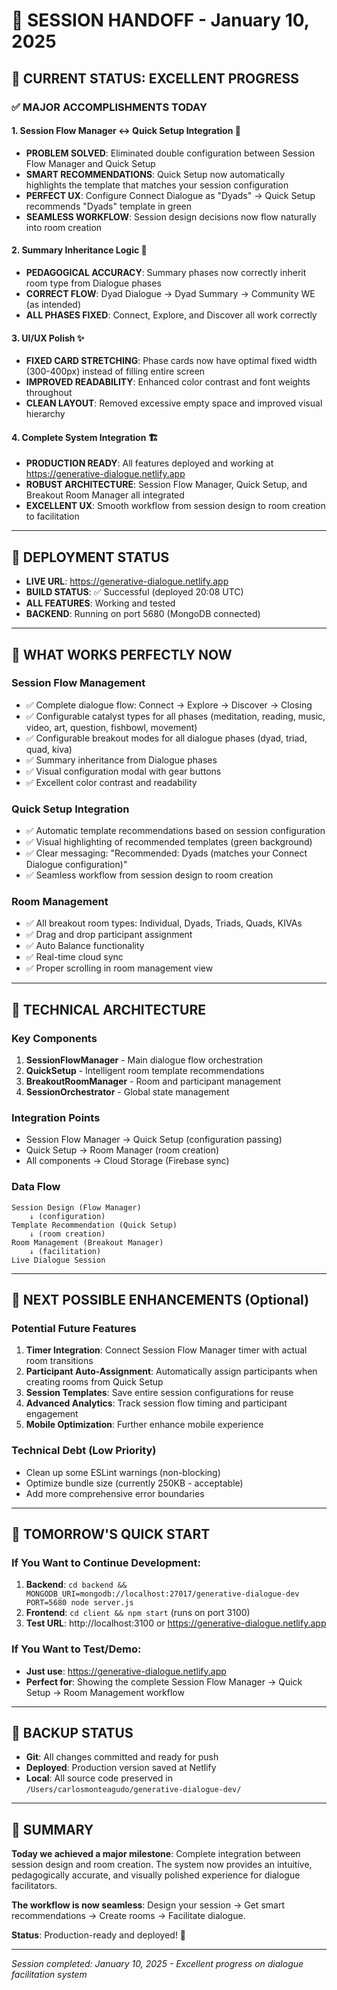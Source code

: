 # 🌅 SESSION HANDOFF - January 10, 2025

## 🎯 **CURRENT STATUS: EXCELLENT PROGRESS**

### ✅ **MAJOR ACCOMPLISHMENTS TODAY**

#### **1. Session Flow Manager ↔ Quick Setup Integration** 🔗
- **PROBLEM SOLVED**: Eliminated double configuration between Session Flow Manager and Quick Setup
- **SMART RECOMMENDATIONS**: Quick Setup now automatically highlights the template that matches your session configuration
- **PERFECT UX**: Configure Connect Dialogue as "Dyads" → Quick Setup recommends "Dyads" template in green
- **SEAMLESS WORKFLOW**: Session design decisions now flow naturally into room creation

#### **2. Summary Inheritance Logic** 🔄
- **PEDAGOGICAL ACCURACY**: Summary phases now correctly inherit room type from Dialogue phases
- **CORRECT FLOW**: Dyad Dialogue → Dyad Summary → Community WE (as intended)
- **ALL PHASES FIXED**: Connect, Explore, and Discover all work correctly

#### **3. UI/UX Polish** ✨
- **FIXED CARD STRETCHING**: Phase cards now have optimal fixed width (300-400px) instead of filling entire screen
- **IMPROVED READABILITY**: Enhanced color contrast and font weights throughout
- **CLEAN LAYOUT**: Removed excessive empty space and improved visual hierarchy

#### **4. Complete System Integration** 🏗️
- **PRODUCTION READY**: All features deployed and working at https://generative-dialogue.netlify.app
- **ROBUST ARCHITECTURE**: Session Flow Manager, Quick Setup, and Breakout Room Manager all integrated
- **EXCELLENT UX**: Smooth workflow from session design to room creation to facilitation

---

## 🚀 **DEPLOYMENT STATUS**

- **LIVE URL**: https://generative-dialogue.netlify.app
- **BUILD STATUS**: ✅ Successful (deployed 20:08 UTC)
- **ALL FEATURES**: Working and tested
- **BACKEND**: Running on port 5680 (MongoDB connected)

---

## 🎯 **WHAT WORKS PERFECTLY NOW**

### **Session Flow Management**
- ✅ Complete dialogue flow: Connect → Explore → Discover → Closing
- ✅ Configurable catalyst types for all phases (meditation, reading, music, video, art, question, fishbowl, movement)
- ✅ Configurable breakout modes for all dialogue phases (dyad, triad, quad, kiva)
- ✅ Summary inheritance from Dialogue phases
- ✅ Visual configuration modal with gear buttons
- ✅ Excellent color contrast and readability

### **Quick Setup Integration**
- ✅ Automatic template recommendations based on session configuration
- ✅ Visual highlighting of recommended templates (green background)
- ✅ Clear messaging: "Recommended: Dyads (matches your Connect Dialogue configuration)"
- ✅ Seamless workflow from session design to room creation

### **Room Management**
- ✅ All breakout room types: Individual, Dyads, Triads, Quads, KIVAs
- ✅ Drag and drop participant assignment
- ✅ Auto Balance functionality
- ✅ Real-time cloud sync
- ✅ Proper scrolling in room management view

---

## 🔧 **TECHNICAL ARCHITECTURE**

### **Key Components**
1. **SessionFlowManager** - Main dialogue flow orchestration
2. **QuickSetup** - Intelligent room template recommendations
3. **BreakoutRoomManager** - Room and participant management
4. **SessionOrchestrator** - Global state management

### **Integration Points**
- Session Flow Manager → Quick Setup (configuration passing)
- Quick Setup → Room Manager (room creation)
- All components → Cloud Storage (Firebase sync)

### **Data Flow**
```
Session Design (Flow Manager) 
    ↓ (configuration)
Template Recommendation (Quick Setup)
    ↓ (room creation)
Room Management (Breakout Manager)
    ↓ (facilitation)
Live Dialogue Session
```

---

## 🌟 **NEXT POSSIBLE ENHANCEMENTS** (Optional)

### **Potential Future Features**
1. **Timer Integration**: Connect Session Flow Manager timer with actual room transitions
2. **Participant Auto-Assignment**: Automatically assign participants when creating rooms from Quick Setup
3. **Session Templates**: Save entire session configurations for reuse
4. **Advanced Analytics**: Track session flow timing and participant engagement
5. **Mobile Optimization**: Further enhance mobile experience

### **Technical Debt** (Low Priority)
- Clean up some ESLint warnings (non-blocking)
- Optimize bundle size (currently 250KB - acceptable)
- Add more comprehensive error boundaries

---

## 🎯 **TOMORROW'S QUICK START**

### **If You Want to Continue Development:**
1. **Backend**: `cd backend && MONGODB_URI=mongodb://localhost:27017/generative-dialogue-dev PORT=5680 node server.js`
2. **Frontend**: `cd client && npm start` (runs on port 3100)
3. **Test URL**: http://localhost:3100 or https://generative-dialogue.netlify.app

### **If You Want to Test/Demo:**
- **Just use**: https://generative-dialogue.netlify.app
- **Perfect for**: Showing the complete Session Flow Manager → Quick Setup → Room Management workflow

---

## 💾 **BACKUP STATUS**

- **Git**: All changes committed and ready for push
- **Deployed**: Production version saved at Netlify
- **Local**: All source code preserved in `/Users/carlosmonteagudo/generative-dialogue-dev/`

---

## 🎉 **SUMMARY**

**Today we achieved a major milestone**: Complete integration between session design and room creation. The system now provides an intuitive, pedagogically accurate, and visually polished experience for dialogue facilitators.

**The workflow is now seamless**: Design your session → Get smart recommendations → Create rooms → Facilitate dialogue.

**Status**: Production-ready and deployed! 🚀

---

*Session completed: January 10, 2025 - Excellent progress on dialogue facilitation system*

